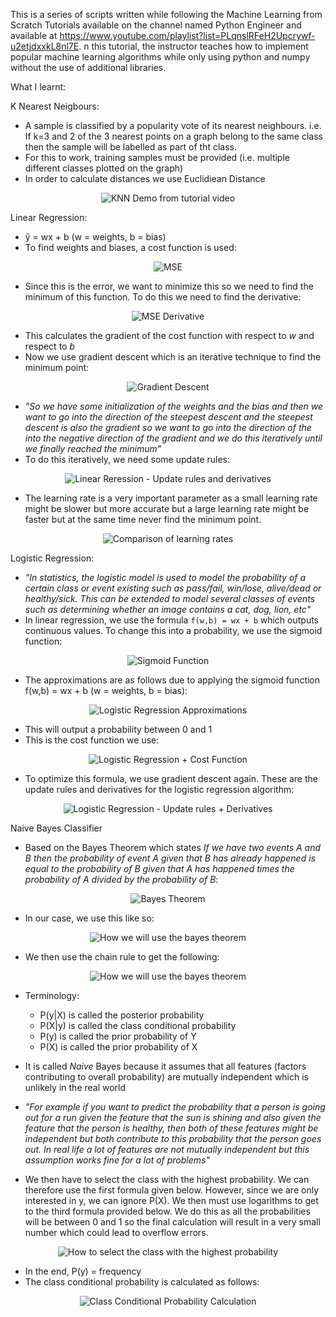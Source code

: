 This is a series of scripts written while following the Machine Learning from Scratch Tutorials available on the channel named Python Engineer and available at https://www.youtube.com/playlist?list=PLqnslRFeH2Upcrywf-u2etjdxxkL8nl7E. n this tutorial, the instructor teaches how to implement popular machine learning algorithms while only using python and numpy without the use of additional libraries.

What I learnt:

K Nearest Neigbours:
- A sample is classified by a popularity vote of its nearest neighbours. i.e. If k=3 and 2 of the 3 nearest points on a graph belong to the same class then the sample will be labelled as part of tht class.
- For this to work, training samples must be provided (i.e. multiple different classes plotted on the graph)
- In order to calculate distances we use Euclidiean Distance
<p align="center">
  <img src="https://github.com/KritikPant/Machine-Learning-from-Scratch/blob/master/Images/KNN_Demo.png?raw=true" alt="KNN Demo from tutorial video"/>
</p>

Linear Regression:
- ŷ = wx + b (w = weights, b = bias)
- To find weights and biases, a cost function is used:
<p align="center">
  <img src="https://github.com/KritikPant/Machine-Learning-from-Scratch/blob/master/Images/MSE.png?raw=true" alt="MSE"/>
</p>

- Since this is the error, we want to minimize this so we need to find the minimum of this function. To do this we need to find the derivative:
<p align="center">
  <img src="https://github.com/KritikPant/Machine-Learning-from-Scratch/blob/master/Images/MSE_Derivative.png?raw=true" alt="MSE Derivative"/>
</p>

- This calculates the gradient of the cost function with respect to _w_ and respect to _b_
- Now we use gradient descent which is an iterative technique to find the minimum point:
<p align="center">
  <img src="https://github.com/KritikPant/Machine-Learning-from-Scratch/blob/master/Images/GradientDescent.png?raw=true" alt="Gradient Descent"/>
</p>

- _"So we have some initialization of the weights and the bias and then we want to go into the direction of the steepest descent and the steepest descent is also the gradient so we want to go into the direction of the into the negative direction of the gradient and we do this iteratively until we finally reached the minimum"_
- To do this iteratively, we need some update rules:
<p align="center">
  <img src="https://github.com/KritikPant/Machine-Learning-from-Scratch/blob/master/Images/UpdateRules%2BDerivativesLinearRegression.png?raw=true" alt="Linear Reression - Update rules and derivatives"/>
</p>

- The learning rate is a very important parameter as a small learning rate might be slower but more accurate but a large learning rate might be faster but at the same time never find the minimum point.

<p align="center">
  <img src="https://github.com/KritikPant/Machine-Learning-from-Scratch/blob/master/Images/ComparisonOfLearningRates.png?raw=true" alt="Comparison of learning rates"/>
</p>

Logistic Regression:
- _"In statistics, the logistic model is used to model the probability of a certain class or event existing such as pass/fail, win/lose, alive/dead or healthy/sick. This can be extended to model several classes of events such as determining whether an image contains a cat, dog, lion, etc"_
- In linear regression, we use the formula `f(w,b) = wx + b` which outputs continuous values. To change this into a probability, we use the sigmoid function:
<p align="center">
  <img src="https://github.com/KritikPant/Machine-Learning-from-Scratch/blob/master/Images/Sigmoid.png?raw=true" alt="Sigmoid Function"/>
</p>

- The approximations are as follows due to applying the sigmoid function f(w,b) = wx + b (w = weights, b = bias):
<p align="center">
  <img src="https://github.com/KritikPant/Machine-Learning-from-Scratch/blob/master/Images/LogisticRegressionApproximations.png?raw=true" alt="Logistic Regression Approximations"/>
</p>

- This will output a probability between 0 and 1
- This is the cost function we use:
<p align="center">
  <img src="https://github.com/KritikPant/Machine-Learning-from-Scratch/blob/master/Images/LogisticRegressionCostFunction.png?raw=true" alt="Logistic Regression + Cost Function"/>
</p>

- To optimize this formula, we use gradient descent again. These are the update rules and derivatives for the logistic regression algorithm:
<p align="center">
  <img src="https://github.com/KritikPant/Machine-Learning-from-Scratch/blob/master/Images/UpdateRules%2BDerivativesLogisticRegression.png?raw=true" alt="Logistic Regression - Update rules + Derivatives"/>
</p>

Naive Bayes Classifier

- Based on the Bayes Theorem which states _If we have two events A and B then the probability of event A given that B has already happened is equal to the probability of B given that A has happened times the probability of A divided by the probability of B_:
<p align="center">
  <img src="https://github.com/KritikPant/Machine-Learning-from-Scratch/blob/master/Images/BayesTheorem.png?raw=true" alt="Bayes Theorem"/>
</p>

- In our case, we use this like so:
<p align="center">
  <img src="https://github.com/KritikPant/Machine-Learning-from-Scratch/blob/master/Images/UsageOfBayesTheorem.png?raw=true" alt="How we will use the bayes theorem"/>
</p>

- We then use the chain rule to get the following:
<p align="center">
  <img src="https://github.com/KritikPant/Machine-Learning-from-Scratch/blob/master/Images/UsageOfBayesTheorem2.png?raw=true" alt="How we will use the bayes theorem"/>
</p>

- Terminology:
  - P(y|X) is called the posterior probability 
  - P(X|y) is called the class conditional probability
  - P(y) is called the prior probability of Y
  - P(X) is called the prior probability of X

- It is called _Naive_ Bayes because it assumes that all features (factors contributing to overall probability) are mutually independent which is unlikely in the real world
- _"For example if you want to predict the probability that a person is going out for a run given the feature that the sun is shining and also given the feature that the person is healthy, then both of these features might be independent but both contribute to this probability that the person goes out. In real life a lot of features are not mutually independent but this assumption works fine for a lot of problems"_
- We then have to select the class with the highest probability. We can therefore use the first formula given below. However, since we are only interested in y, we can ignore P(X). We then must use logarithms to get to the third formula provided below. We do this as all the probabilities will be between 0 and 1 so the final calculation will result in a very small number which could lead to overflow errors.
<p align="center">
  <img src="https://github.com/KritikPant/Machine-Learning-from-Scratch/blob/master/Images/BayesSelectClass.png?raw=true" alt="How to select the class with the highest probability"/>
</p>

- In the end, P(y) = frequency
- The class conditional probability is calculated as follows:
<p align="center">
  <img src="https://github.com/KritikPant/Machine-Learning-from-Scratch/blob/master/Images/BayesClassConditionalP.png?raw=true" alt="Class Conditional Probability Calculation"/>
</p>